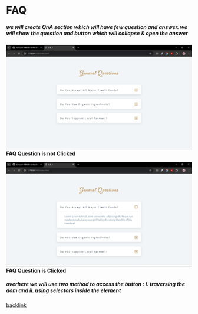 # FAQ

##### we will create QnA section which will have few question and answer. we will show the question and button which will collapse & open the answer

![FAQ](../07-questions/images/Screenshot%20(646).png)
**FAQ Question is not Clicked**

![FAQ](../07-questions/images/Screenshot%20(647).png)
**FAQ Question is Clicked**

##### overhere we will use two method to access the button : i. traversing the dom and ii. using selectors inside the element 


[backlink](../ReadMe.md)